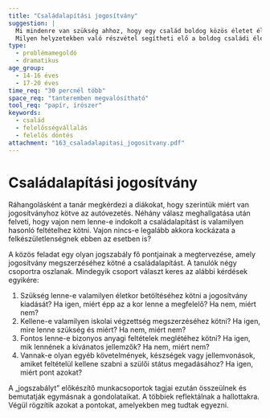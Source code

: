 ```yaml
---
title: "Családalapítási jogosítvány"
suggestion: | 
  Mi mindenre van szükség ahhoz, hogy egy család boldog közös életet éljen? 
  Milyen helyzetekben való részvétel segítheti elő a boldog családi életre való felkészülést?
type:
  - problémamegoldó
  - dramatikus
age_group:
  - 14-16 éves
  - 17-20 éves
time_req: "30 percnél több"
space_req: "tanteremben megvalósítható"
tool_req: "papír, írószer"
keywords: 
  - család
  - felelősségvállalás
  - felelős döntés
attachment: "163_csaladalapitasi_jogositvany.pdf"
---
```


# Családalapítási jogosítvány

Ráhangolásként a tanár megkérdezi a diákokat, hogy szerintük miért van jogosítványhoz kötve az autóvezetés. Néhány válasz meghallgatása után felveti, hogy vajon nem lenne-e indokolt a családalapítást is valamilyen hasonló feltételhez kötni. Vajon nincs-e legalább akkora kockázata a felkészületlenségnek ebben az esetben is?

A közös feladat egy olyan jogszabály fő pontjainak a megtervezése, amely jogosítvány megszerzéséhez kötné a családalapítást. A tanulók négy csoportra oszlanak. Mindegyik csoport választ keres az alábbi kérdések egyikére:

1. Szükség lenne-e valamilyen életkor betöltéséhez kötni a jogosítvány kiadását? Ha igen, miért épp az a kor lenne a megfelelő? Ha nem, miért nem?
2. Kellene-e valamilyen iskolai végzettség megszerzéséhez kötni? Ha igen, mire lenne szükség és miért? Ha nem, miért nem?
3. Fontos lenne-e bizonyos anyagi feltételek meglétéhez kötni? Ha igen, mik lennének a kívánatos jellemzők? Ha nem, miért nem?
4. Vannak-e olyan egyéb követelmények, készségek vagy jellemvonások, amiket feltételül kellene szabni a szülői státus megadásához? Ha igen, miért pont azokat?

A „jogszabályt” előkészítő munkacsoportok tagjai ezután összeülnek és bemutatják egymásnak a gondolataikat. A többiek reflektálnak a hallottakra. Végül rögzítik azokat a pontokat, amelyekben meg tudtak egyezni.
  
  
